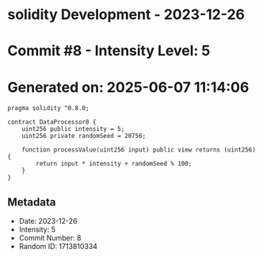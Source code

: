 ﻿# solidity Development - 2023-12-26
# Commit #8 - Intensity Level: 5
# Generated on: 2025-06-07 11:14:06
```solidity
pragma solidity ^0.8.0;

contract DataProcessor8 {
    uint256 public intensity = 5;
    uint256 private randomSeed = 20756;

    function processValue(uint256 input) public view returns (uint256) {
        return input * intensity + randomSeed % 100;
    }
}
```
## Metadata
- Date: 2023-12-26
- Intensity: 5
- Commit Number: 8
- Random ID: 1713810334
